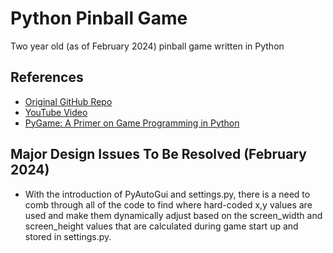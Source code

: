 # Python Pinball Game
Two year old (as of February 2024) pinball game written in Python
## References
* [Original GitHub Repo](https://github.com/Dungjax/Pinball)
* [YouTube Video](https://www.youtube.com/watch?v=hp8VBkwkNOw)
* [PyGame: A Primer on Game Programming in Python](https://realpython.com/pygame-a-primer/)
## Major Design Issues To Be Resolved (February 2024)
* With the introduction of PyAutoGui and settings.py, there is a need to comb through
all of the code to find where hard-coded x,y values are used and make them
dynamically adjust based on the screen_width and screen_height values that
are calculated during game start up and stored in settings.py.